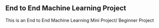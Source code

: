 ## End to End Machine Learning Project

This is an End to End Machine Learning Mini Project/ Beginner Project